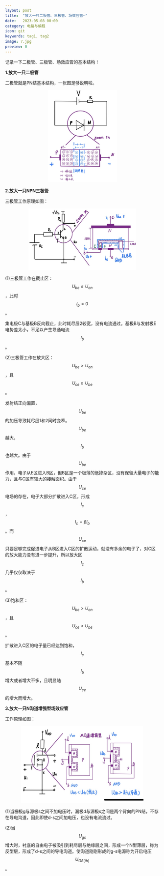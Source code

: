 ```yaml
---
layout: post
title:  "放大一只二极管、三极管、场效应管~"
date:   2023-05-08 00:00
category: 电路与编程
icon: git
keywords: tag1, tag2
image: 7.jpg
preview: 0
---
```


记录一下二极管、三极管、场效应管的基本结构！

**1.放大一只二极管**

二极管就是PN结基本结构，一张图足够说明啦。

<div align = center>
<img src="/post-img/blog7/b7_1.jpg" width = "225" height = "300">
</div>

**2.放大一只NPN三极管**

三极管工作原理如图：

<div align = center>
<img src="/post-img/blog7/b7_2.jpg" width = "350" height = "200">
</div>

(1)三极管工作在截止区：$$U_{be} \le U_{on}$$，此时$$I_{b} = 0$$。

集电极C与基极B反向截止，此时耗尽层2较宽，没有电流通过。基极B与发射极E电势差太小，不足以产生导通电流$$I_b$$。

(2)三极管工作在放大区：$$U_{be} >  U_{on}$$，且$$U_{ce} \ge U_{be}$$。

发射结正向偏置，$$U_{be}$$的加压导致耗尽层1和2同时变窄。$$U_{be}$$越大，$$I_b$$也越大。由于$$U_{be}$$作用，电子从E区进入B区，但B区是一个极薄的低掺杂区，没有保留大量电子的能力，且与C区有较大的接触面积。由于$$U_{ce}$$电场的存在，电子大部分扩散进入C区，形成$$I_{c}$$，$$I_c = \beta I_b$$。而$$U_{ce}$$只要足够完成促进电子从B区进入C区的扩散运动，就没有多余的电子了，对C区的放大能力没有进一步提升，所以放大区$$I_c$$几乎仅仅取决于$$I_b$$。

(3)饱和区：$$U_{be} >  U_{on}$$，且$$U_{ce} < U_{be}$$。

扩散进入C区的电子量已经达到饱和，$$I_c$$基本不随$$I_b$$增大或者增大不多，且明显随$$U_{ce}$$的增大而增大。

**3.放大一只N沟道增强型场效应管**

工作原理如图：

<div align = center>
<img src="/post-img/blog7/b7_3.jpg" width = "400" height = "250">
</div>

(1)当栅极g与源极s之间不加电压时，漏极d与源极s之间是两个背向的PN结，不存在导电沟道，因此即使d-s之间加电压，也没有电流流过。

(2)当$$U_{gs}$$增大时，衬底的自由电子被吸引到耗尽层与绝缘层之间，形成一个N型薄层，称为反型层，形成了d-s之间的导电沟道。使沟道刚刚形成的g-s电源称为开启电压$$U_{GS(th)}$$。
